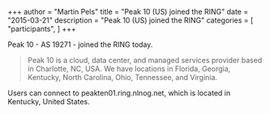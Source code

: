 +++
author = "Martin Pels"
title = "Peak 10 (US) joined the RING"
date = "2015-03-21"
description = "Peak 10 (US) joined the RING"
categories = [
    "participants",
]
+++

Peak 10 - AS 19271 - joined the RING today.

> Peak 10 is a cloud, data center, and managed services provider based in Charlotte, NC, USA. We have locations in Florida, Georgia, Kentucky, North Carolina, Ohio, Tennessee, and Virginia.

Users can connect to peakten01.ring.nlnog.net, which is located in Kentucky, United States.


